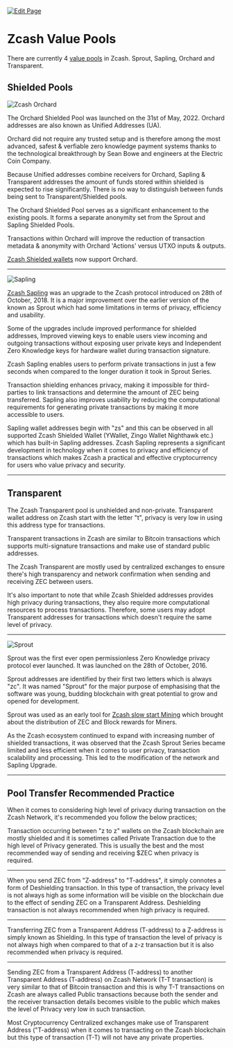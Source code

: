 <a href="https://github.com/henryquincy/zechub/edit/main/site/Using_Zcash/Shielded_Pools.md" target="_blank">
  <img src="https://img.shields.io/badge/Edit-blue" alt="Edit Page"/>
</a>

# Zcash Value Pools 

There are currently 4 [value pools](https://zcash.readthedocs.io/en/latest/rtd_pages/addresses.html) in Zcash. Sprout, Sapling, Orchard and Transparent. 


## Shielded Pools

![Zcash Orchard](https://i.ibb.co/tZ9zVVx/image-2024-02-03-172700611.png)

The Orchard Shielded Pool was launched on the 31st of May, 2022. Orchard addresses are also known as Unified Addresses (UA). 

Orchard did not require any trusted setup and is therefore among the most advanced, safest & verfiable zero knowledge payment systems thanks to the technological breakthrough by Sean Bowe and engineers at the Electric Coin Company. 

Because Unified addresses combine receivers for Orchard, Sapling & Transparent addresses the amount of funds stored within shielded is expected to rise significantly. There is no way to distinguish between funds being sent to Transparent/Shielded pools. 

The Orchard Shielded Pool serves as a significant enhancement to the existing pools. It forms a separate anonymity set from the Sprout and Sapling Shielded Pools.

Transactions within Orchard will improve the reduction of transaction metadata & anonymity with Orchard 'Actions' versus UTXO inputs & outputs. 

[Zcash Shielded wallets](/site/Using_Zcash/Wallets) now support Orchard. 

____

![Sapling](https://i.ibb.co/5c5Wp1G/image-2024-02-03-172752332.png)

[Zcash Sapling](https://z.cash/upgrade/sapling) was an upgrade to the Zcash protocol introduced on 28th of October, 2018. It is a major improvement over the earlier version of the known as Sprout which had some limitations in terms of privacy, efficiency and usability. 

Some of the upgrades include improved performance for shielded addresses, Improved viewing keys to enable users view incoming and outgoing transactions without exposing user private keys and Independent Zero Knowledge keys for hardware wallet during transaction signature. 

Zcash Sapling enables users to perform private transactions in just a few seconds when compared to the longer duration it took in Sprout Series. 

Transaction shielding enhances privacy, making it impossible for third-parties to link transactions and determine the amount of ZEC being transferred. Sapling also improves usability by reducing the computational requirements for generating private transactions by making it more accessible to users.

Sapling wallet addresses begin with "zs" and this can be observed in all supported Zcash Shielded Wallet (YWallet, Zingo Wallet Nighthawk etc.) which has built-in Sapling addresses. Zcash Sapling represents a significant development in technology when it comes to privacy and efficiency of transactions which makes Zcash a practical and effective cryptocurrency for users who value privacy and security.

____

## Transparent 

The Zcash Transparent pool is unshielded and non-private. Transparent wallet address on Zcash start with the letter "t", privacy is very low in using this address type for transactions.

Transparent transactions in Zcash are similar to Bitcoin transactions which supports multi-signature transactions and make use of standard public addresses.

The Zcash Transparent are mostly used by centralized exchanges to ensure there's high transparency and network confirmation when sending and receiving ZEC between users.

It's also important to note that while Zcash Shielded addresses provides high privacy during transactions, they also require more computational resources to process transactions. Therefore, some users may adopt Transparent addresses for transactions which doesn't require the same level of privacy.
____



![Sprout](https://i.ibb.co/7StKLRT/image-2024-02-03-172822692.png)

Sprout was the first ever open permissionless Zero Knowledge privacy protocol ever launched. It was launched on the 28th of October, 2016.

Sprout addresses are identified by their first two letters which is always "zc". It was named "Sprout" for the major purpose of emphasising that the software was young, budding blockchain with great potential to grow and  opened for development. 

Sprout was used as an early tool for [Zcash slow start Mining](https://electriccoin.co/blog/slow-start-and-mining-ecosystem/) which brought about the distribution of ZEC and Block rewards for Miners. 

As the Zcash ecosystem continued  to expand with increasing number of shielded transactions, it was observed that the Zcash Sprout Series became limited and less efficient when it comes to user privacy, transaction scalability and processing. This led to the modification of the network and Sapling Upgrade. 


____


## Pool Transfer Recommended Practice

When it comes to considering high level of privacy during transaction on the Zcash Network, it's recommended you follow the below practices;

Transaction occurring between "z to z" wallets on the Zcash blockchain are mostly shielded and it is sometimes called Private Transaction due to the high level of Privacy generated. This is usually the best and the most recommended way of sending and receiving $ZEC when privacy is required. 

---

When you send ZEC from "Z-address" to "T-address", it simply connotes a form of Deshielding transaction. In this type of transaction, the privacy level is not always high as some information will be visible on the blockchain due to the effect of sending ZEC on a Transparent Address. Deshielding transaction is not always recommended when high privacy is required. 

---

Transferring ZEC from a Transparent Address (T-address) to a Z-address is simply known as Shielding. In this type of transaction the level of privacy is not always high when compared to that of a z-z transaction but it is also recommended when privacy is required. 

---

Sending ZEC from a Transparent Address (T-address) to another Transparent Address (T-address) on Zcash Network (T-T transaction) is very similar to that of Bitcoin transaction and this is why T-T transactions on Zcash are always called Public transactions because both the sender and the receiver transaction details becomes visible to the public which makes the level of Privacy very low in such transaction. 

Most Cryptocurrency Centralized exchanges make use of Transparent Address ("T-address) when it comes to transacting on the Zcash blockchain but this type of transaction (T-T) will not have any private properties. 


